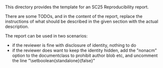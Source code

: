 This directory provides the template for an SC25 Reproducibility report.

There are some TODOs, and in the content of the report, replace the
instructions of what should be described in the given section with
the actual description.

The report can be used in two scenarios:
- if the reviewer is fine with disclosure of identity, nothing to do
- if the reviewer does want to keep the identity hidden, add the
  "nonacm" option to the documentclass to prohibit author blob etc,
  and uncomment the line "\setboolean{standalone}{false}"

